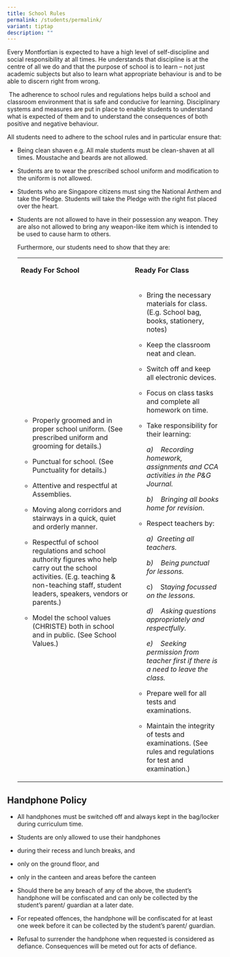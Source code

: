 ```yaml
---
title: School Rules
permalink: /students/permalink/
variant: tiptap
description: ""
---
```

<p>Every Montfortian is expected to have a high level of self-discipline
and social responsibility at all times. He understands that discipline
is at the centre of all we do and that the purpose of school is to learn
– not just academic subjects but also to learn what appropriate behaviour
is and to be able to discern right from wrong.</p>
<p>&nbsp;The adherence to school rules and regulations helps build a school
and classroom environment that is safe and conducive for learning. Disciplinary
systems and measures are put in place to enable students to understand
what is expected of them and to understand the consequences of both positive
and negative behaviour.</p>
<p>All students need to adhere to the school rules and in particular ensure
that:</p>
<ul data-tight="true" class="tight">
<li>
<p>Being clean shaven e.g. All male students must be clean-shaven at all
times. Moustache and beards are not allowed.</p>
</li>
<li>
<p>Students are to wear the prescribed school uniform and modification to
the uniform is not allowed.</p>
</li>
<li>
<p>Students who are Singapore citizens must sing the National Anthem and
take the Pledge. Students will take the Pledge with the right fist placed
over the heart.</p>
</li>
<li>
<p>Students are not allowed to have in their possession any weapon. They
are also not allowed to bring any weapon-like item which is intended to
be used to cause harm to others.</p>
<p>Furthermore, our students need to show that they are:</p>
<p></p>
<table>
<tbody>
<tr>
<td rowspan="1" colspan="1">
<p><strong>Ready For School</strong>
</p>
</td>
<td rowspan="1" colspan="1">
<p><strong>Ready For Class</strong>
</p>
</td>
</tr>
<tr>
<td rowspan="1" colspan="1">
<ul data-tight="true" class="tight">
<li>
<p>Properly groomed and in proper school uniform. (See prescribed uniform
and grooming for details.)</p>
</li>
<li>
<p>Punctual for school. (See Punctuality for details.)</p>
</li>
<li>
<p>Attentive and respectful at Assemblies.</p>
</li>
<li>
<p>Moving along corridors and stairways in a quick, quiet and orderly manner.</p>
</li>
<li>
<p>Respectful of school regulations and school authority figures who help
carry out the school activities. (E.g. teaching &amp; non-teaching staff,
student leaders, speakers, vendors or parents.)</p>
</li>
<li>
<p>Model the school values (CHRISTE) both in school and in public. (See School
Values.)</p>
</li>
</ul>
</td>
<td rowspan="1" colspan="1">
<ul data-tight="true" class="tight">
<li>
<p>Bring the necessary materials for class. (E.g. School bag, books, stationery,
notes)</p>
</li>
<li>
<p>Keep the classroom neat and clean.</p>
</li>
<li>
<p>Switch off and keep all electronic devices.</p>
</li>
<li>
<p>Focus on class tasks and complete all homework on time.</p>
</li>
<li>
<p>Take responsibility for their learning:</p>
<p><em>a)&nbsp;&nbsp;&nbsp; Recording homework, assignments and CCA activities in the P&amp;G Journal.</em>
</p>
<p><em>b)&nbsp;&nbsp;&nbsp; Bringing all books home for revision</em>.</p>
<p></p>
</li>
<li>
<p>Respect teachers by:</p>
<p><em>a)</em>&nbsp; <em>Greeting all teachers.</em>
</p>
<p><em>b)&nbsp;&nbsp;&nbsp; Being punctual for lessons.</em>
</p>
<p>c)&nbsp;&nbsp;&nbsp;&nbsp;St<em>aying focussed on the lessons.</em>
</p>
<p><em>d)&nbsp;&nbsp;&nbsp; Asking questions appropriately and respectfully.</em>
</p>
<p><em>e)&nbsp;&nbsp;&nbsp; Seeking permission from teacher first if there is a need to leave the class.</em>
</p>
</li>
<li>
<p>Prepare well for all tests and examinations.</p>
</li>
<li>
<p>Maintain the integrity of tests and examinations. (See rules and regulations
for test and examination.)</p>
</li>
</ul>
</td>
</tr>
</tbody>
</table>
</li>
</ul>
<h2><strong>Handphone Policy</strong></h2>
<ul data-tight="true" class="tight">
<li>
<p>All handphones must be switched off and always kept in the bag/locker
during curriculum time.</p>
</li>
<li>
<p>Students are only allowed to use their handphones</p>
</li>
<li>
<p>during their recess and lunch breaks, and</p>
</li>
<li>
<p>only on the ground floor, and</p>
</li>
<li>
<p>only in the canteen and areas before the canteen</p>
</li>
<li>
<p>Should there be any breach of any of the above, the student’s handphone
will be confiscated and can only be collected by the student’s parent/
guardian at a later date.</p>
</li>
<li>
<p>For repeated offences, the handphone will be confiscated for at least
one week before it can be collected by the student’s parent/ guardian.</p>
</li>
<li>
<p>Refusal to surrender the handphone when requested is considered as defiance.
Consequences will be meted out for acts of defiance.&nbsp;</p>
</li>
</ul>
<p>&nbsp;</p>